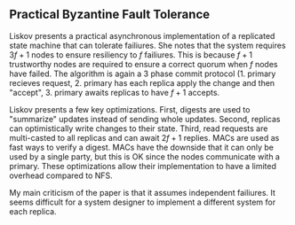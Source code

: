 ## Practical Byzantine Fault Tolerance

Liskov presents a practical asynchronous implementation of a replicated state machine that can tolerate failiures. She notes that the system requires $3f+1$ nodes to ensure resiliency to $f$ failiures. This is because $f+1$ trustworthy nodes are required to ensure a correct quorum when $f$ nodes have failed. The algorithm is again a 3 phase commit protocol (1. primary recieves request, 2. primary has each replica apply the change and then "accept", 3. primary awaits replicas to have $f+1$ accepts.

Liskov presents a few key optimizations. First, digests are used to "summarize" updates instead of sending whole updates. Second, replicas can optimistically write changes to their state. Third, read requests are multi-casted to all replicas and can await $2f+1$ replies. MACs are used as fast ways to verify a digest. MACs have the downside that it can only be used by a single party, but this is OK since the nodes communicate with a primary. These optimizations allow their implementation to have a limited overhead compared to NFS.

My main criticism of the paper is that it assumes independent failiures. It seems difficult for a system designer to implement a different system for each replica.
